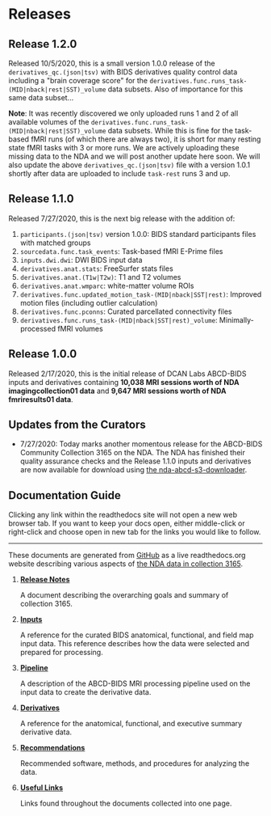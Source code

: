 # Releases

## Release 1.2.0

Released 10/5/2020, this is a small version 1.0.0 release of the `derivatives_qc.(json|tsv)` with BIDS derivatives quality control data including a "brain coverage score" for the `derivatives.func.runs_task-(MID|nback|rest|SST)_volume` data subsets.  Also of importance for this same data subset...

**Note**: It was recently discovered we only uploaded runs 1 and 2 of all available volumes of the `derivatives.func.runs_task-(MID|nback|rest|SST)_volume` data subsets.  While this is fine for the task-based fMRI runs (of which there are always two), it is short for many resting state fMRI tasks with 3 or more runs.  We are actively uploading these missing data to the NDA and we will post another update here soon.  We will also update the above `derivatives_qc.(json|tsv)` file with a version 1.0.1 shortly after data are uploaded to include `task-rest` runs 3 and up.

## Release 1.1.0

Released 7/27/2020, this is the next big release with the addition of:

1. `participants.(json|tsv)` version 1.0.0: BIDS standard participants files with matched groups
1. `sourcedata.func.task_events`: Task-based fMRI E-Prime files
1. `inputs.dwi.dwi`: DWI BIDS input data
1. `derivatives.anat.stats`: FreeSurfer stats files
1. `derivatives.anat.(T1w|T2w)`: T1 and T2 volumes
1. `derivatives.anat.wmparc`: white-matter volume ROIs
1. `derivatives.func.updated_motion_task-(MID|nback|SST|rest)`: Improved motion files (including outlier calculation)
1. `derivatives.func.pconns`: Curated parcellated connectivity files
1. `derivatives.func.runs_task-(MID|nback|SST|rest)_volume`: Minimally-processed fMRI volumes

## Release 1.0.0

Released 2/17/2020, this is the initial release of DCAN Labs ABCD-BIDS inputs and derivatives containing **10,038 MRI sessions worth of NDA imagingcollection01 data** and **9,647 MRI sessions worth of NDA fmriresults01 data**.

## Updates from the Curators

- 7/27/2020: Today marks another momentous release for the ABCD-BIDS Community Collection 3165 on the NDA.  The NDA has finished their quality assurance checks and the Release 1.1.0 inputs and derivatives are now available for download using [the nda-abcd-s3-downloader](https://github.com/ABCD-STUDY/nda-abcd-s3-downloader).

## Documentation Guide

Clicking any link within the readthedocs site will not open a new web browser tab.  If you want to keep your docs open, either middle-click or right-click and choose open in new tab for the links you would like to follow.

---

These documents are generated from [GitHub](https://github.com/ABCD-STUDY/nda-abcd-collection-3165) as a live readthedocs.org website describing various aspects of [the NDA data in collection 3165](https://nda.nih.gov/edit_collection.html?id=3165).

1. [**Release Notes**](https://collection3165.readthedocs.io/en/stable/release_notes/)

    A document describing the overarching goals and summary of collection 3165.

1. [**Inputs**](https://collection3165.readthedocs.io/en/stable/inputs/)

    A reference for the curated BIDS anatomical, functional, and field map input data.  This reference describes how the data were selected and prepared for processing.

1. [**Pipeline**](https://collection3165.readthedocs.io/en/stable/pipeline/)

    A description of the ABCD-BIDS MRI processing pipeline used on the input data to create the derivative data.

1. [**Derivatives**](https://collection3165.readthedocs.io/en/stable/derivatives/)

    A reference for the anatomical, functional, and executive summary derivative data.

1. [**Recommendations**](https://collection3165.readthedocs.io/en/stable/recommendations/)

    Recommended software, methods, and procedures for analyzing the data.

1. [**Useful Links**](https://collection3165.readthedocs.io/en/stable/useful/)

    Links found throughout the documents collected into one page.
